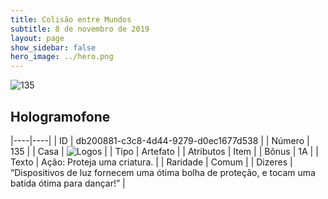 ```yaml
---
title: Colisão entre Mundos
subtitle: 8 de novembro de 2019
layout: page
show_sidebar: false
hero_image: ../hero.png
---
```


![135](https://cdn.keyforgegame.com/media/card_front/pt/452_135_9WQG5PR99W6G_pt.png)

## Hologramofone

|----|----|
| ID | db200881-c3c8-4d44-9279-d0ec1677d538 |
| Número | 135 |
| Casa | ![Logos](https://archonarcana.com/images/thumb/c/ce/Logos.png/22px-Logos.png "Logos") |
| Tipo | Artefato |
| Atributos | Item |
| Bônus | 1A |
| Texto | Ação: Proteja uma criatura. |
| Raridade | Comum |
| Dizeres | “Dispositivos de luz fornecem uma ótima bolha de proteção, e tocam uma batida ótima para dançar!” |
